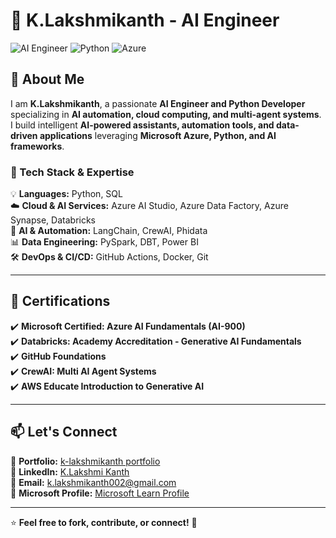 # 🚀 K.Lakshmikanth - AI Engineer  

![AI Engineer](https://img.shields.io/badge/AI-Engineer-blue) ![Python](https://img.shields.io/badge/Python-Developer-yellow) ![Azure](https://img.shields.io/badge/Azure-Cloud-orange)  

## 👋 About Me  
I am **K.Lakshmikanth**, a passionate **AI Engineer and Python Developer** specializing in **AI automation, cloud computing, and multi-agent systems**. I build intelligent **AI-powered assistants, automation tools, and data-driven applications** leveraging **Microsoft Azure, Python, and AI frameworks**.  

### **🔹 Tech Stack & Expertise**  
💡 **Languages:** Python, SQL  
☁️ **Cloud & AI Services:** Azure AI Studio, Azure Data Factory, Azure Synapse, Databricks  
🤖 **AI & Automation:** LangChain, CrewAI, Phidata  
📊 **Data Engineering:** PySpark, DBT, Power BI  
🛠 **DevOps & CI/CD:** GitHub Actions, Docker, Git  

---

## 📜 Certifications  
✔️ **Microsoft Certified: Azure AI Fundamentals (AI-900)**  
✔️ **Databricks: Academy Accreditation - Generative AI Fundamentals**  
✔️ **GitHub Foundations**  
✔️ **CrewAI: Multi AI Agent Systems**  
✔️ **AWS Educate Introduction to Generative AI**  

---

## 📫 Let's Connect  
🔗 **Portfolio:** [k-lakshmikanth portfolio](https://k-lakshmikanth.github.io/)  
💼 **LinkedIn:** [K.Lakshmi Kanth](https://www.linkedin.com/in/k-lakshmikanth)  
📧 **Email:** k.lakshmikanth002@gmail.com  
🔹 **Microsoft Profile:** [Microsoft Learn Profile](https://learn.microsoft.com/en-us/users/k-lakshmikanth/)

---

⭐ **Feel free to fork, contribute, or connect!** 🚀  
